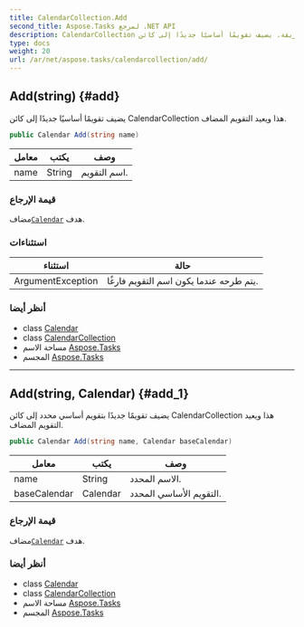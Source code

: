 ```yaml
---
title: CalendarCollection.Add
second_title: Aspose.Tasks لمرجع .NET API
description: CalendarCollection طريقة. يضيف تقويمًا أساسيًا جديدًا إلى كائن CalendarCollection هذا ويعيد التقويم المضاف.
type: docs
weight: 20
url: /ar/net/aspose.tasks/calendarcollection/add/
---
```

## Add(string) {#add}

يضيف تقويمًا أساسيًا جديدًا إلى كائن CalendarCollection هذا ويعيد التقويم المضاف.

```csharp
public Calendar Add(string name)
```

| معامل | يكتب | وصف |
| --- | --- | --- |
| name | String | اسم التقويم. |

### قيمة الإرجاع

مضاف[`Calendar`](../../calendar/) هدف.

### استثناءات

| استثناء | حالة |
| --- | --- |
| ArgumentException | يتم طرحه عندما يكون اسم التقويم فارغًا. |

### أنظر أيضا

* class [Calendar](../../calendar/)
* class [CalendarCollection](../)
* مساحة الاسم [Aspose.Tasks](../../calendarcollection/)
* المجسم [Aspose.Tasks](../../../)

---

## Add(string, Calendar) {#add_1}

يضيف تقويمًا جديدًا بتقويم أساسي محدد إلى كائن CalendarCollection هذا ويعيد التقويم المضاف.

```csharp
public Calendar Add(string name, Calendar baseCalendar)
```

| معامل | يكتب | وصف |
| --- | --- | --- |
| name | String | الاسم المحدد. |
| baseCalendar | Calendar | التقويم الأساسي المحدد. |

### قيمة الإرجاع

مضاف[`Calendar`](../../calendar/) هدف.

### أنظر أيضا

* class [Calendar](../../calendar/)
* class [CalendarCollection](../)
* مساحة الاسم [Aspose.Tasks](../../calendarcollection/)
* المجسم [Aspose.Tasks](../../../)



